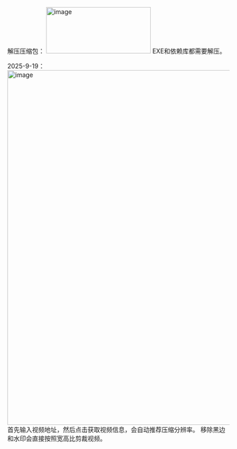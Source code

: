 解压压缩包：
<img width="237" height="105" alt="image" src="https://github.com/user-attachments/assets/04907915-0ea8-4c45-8d1b-4204d4ee5074" />
EXE和依赖库都需要解压。

2025-9-19：
<img width="952" height="804" alt="image" src="https://github.com/user-attachments/assets/92897d00-75ff-4ac9-a4f7-d9f52327b3e8" />
首先输入视频地址，然后点击获取视频信息，会自动推荐压缩分辨率。
移除黑边和水印会直接按照宽高比剪裁视频。
